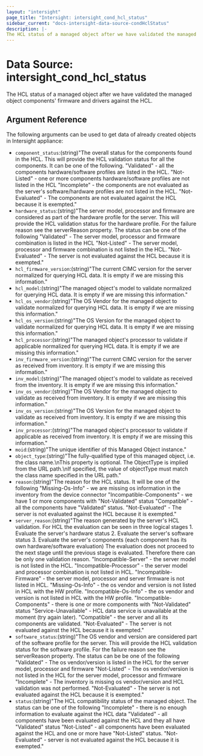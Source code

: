 ```yaml
---
layout: "intersight"
page_title: "Intersight: intersight_cond_hcl_status"
sidebar_current: "docs-intersight-data-source-condHclStatus"
description: |-
The HCL status of a managed object after we have validated the managed object components' firmware and drivers against the HCL.
---
```


# Data Source: intersight_cond_hcl_status
The HCL status of a managed object after we have validated the managed object components' firmware and drivers against the HCL.
## Argument Reference
The following arguments can be used to get data of already created objects in Intersight appliance:
* `component_status`:(string)"The overall status for the components found in the HCL. This will provide the HCL validation status for all the components. It can be one of the following. \"Validated\" - all the components hardware/software profiles are listed in the HCL. \"Not-Listed\" - one or more components hardware/software profiles are not listed in the HCL \"Incomplete\" - the components are not evaluated as the server's software/hardware profiles are not listed in the HCL. \"Not-Evaluated\" - The components are not evaluated against the HCL because it is exempted."
* `hardware_status`:(string)"The server model, processor and firmware are considered as part of the hardware profile for the server. This will provide the HCL validation status for the hardware profile. For the failure reason see the serverReason property. The status can be one of the following \"Validated\" - The server model, processor and firmware combination is listed in the HCL \"Not-Listed\" - The server model, processor and firmware combination is not listed in the HCL. \"Not-Evaluated\" - The server is not evaluated against the HCL because it is exempted."
* `hcl_firmware_version`:(string)"The current CIMC version for the server normalized for querying HCL data. It is empty if we are missing this information."
* `hcl_model`:(string)"The managed object's model to validate normalized for querying HCL data. It is empty if we are missing this information."
* `hcl_os_vendor`:(string)"The OS Vendor for the managed object to validate normalized for querying HCL data. It is empty if we are missing this information."
* `hcl_os_version`:(string)"The OS Version for the managed object to validate normalized for querying HCL data. It is empty if we are missing this information."
* `hcl_processor`:(string)"The managed object's processor to validate if applicable normalized for querying HCL data. It is empty if we are missing this information."
* `inv_firmware_version`:(string)"The current CIMC version for the server as received from inventory. It is empty if we are missing this information."
* `inv_model`:(string)"The managed object's model to validate as received from the inventory. It is empty if we are missing this information."
* `inv_os_vendor`:(string)"The OS Vendor for the managed object to validate as received from inventory. It is empty if we are missing this information."
* `inv_os_version`:(string)"The OS Version for the managed object to validate as received from inventory. It is empty if we are missing this information."
* `inv_processor`:(string)"The managed object's processor to validate if applicable as received from inventory. It is empty if we are missing this information."
* `moid`:(string)"The unique identifier of this Managed Object instance."
* `object_type`:(string)"The fully-qualified type of this managed object, i.e. the class name.\nThis property is optional. The ObjectType is implied from the URL path.\nIf specified, the value of objectType must match the class name specified in the URL path."
* `reason`:(string)"The reason for the HCL status. It will be one of the following \"Missing-Os-Info\" - we are missing os information in the inventory from the device connector \"Incompatible-Components\" - we have 1 or more components with \"Not-Validated\" status \"Compatible\" - all the components have \"Validated\" status. \"Not-Evaluated\" - The server is not evaluated against the HCL because it is exempted."
* `server_reason`:(string)"The reason generated by the server's HCL validation. For HCL the evaluation can be seen in three logical stages 1. Evaluate the server's hardware status 2. Evaluate the server's software status 3. Evaluate the server's components (each component has its own hardware/software evaluation) The evaluation does not proceed to the next stage until the previous stage is evaluated. Therefore there can be only one validation reason. \"Incompatible-Server\" - the server model is not listed in the HCL. \"Incompatible-Processor\" - the server model and processor combination is not listed in HCL. \"Incompatible-Firmware\" - the server model, processor and server firmware is not listed in HCL. \"Missing-Os-Info\" - the os vendor and version is not listed in HCL with the HW profile. \"Incompatible-Os-Info\" - the os vendor and version is not listed in HCL with the HW profile. \"Incompatible-Components\" - there is one or more components with \"Not-Validated\" status \"Service-Unavailable\" - HCL data service is unavailable at the moment (try again later). \"Compatible\" - the server and all its components are validated. \"Not-Evaluated\" - The server is not evaluated against the HCL because it is exempted."
* `software_status`:(string)"The OS vendor and version are considered part of the software profile for the server. This will provide the HCL validation status for the software profile. For the failure reason see the serverReason property. The status can be be one of the following \"Validated\" - The os vendor/version is listed in the HCL for the server model, processor and firmware \"Not-Listed\" - The os vendor/version is not listed in the HCL for the server model, processor and firmware \"Incomplete\" - The inventory is missing os vendor/version and HCL validation was not performed. \"Not-Evaluated\" - The server is not evaluated against the HCL because it is exempted."
* `status`:(string)"The HCL compatibility status of the managed object. The status can be one of the following \"Incomplete\" - there is no enough information to evaluate against the HCL data \"Validated\" - all components have been evaluated against the HCL and they all have \"Validated\" status \"Not-Listed\" - all components have been evaluated against the HCL and one or more have \"Not-Listed\" status. \"Not-Evaluated\" - server is not evaluated against the HCL because it is exempted."

